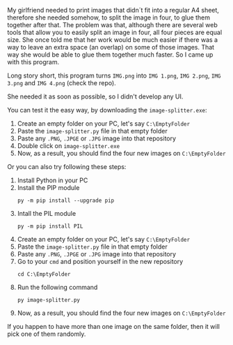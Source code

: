 My girlfriend needed to print images that didn´t fit into a regular A4 sheet, therefore she needed somehow, to split the image in four, to glue them together after that. The problem was that, although there are several web tools that allow you to easily split an image in four, all four pieces are equal size. She once told me that her work would be much easier if there was a way to leave an extra space (an overlap) on some of those images. That way she would be able to glue them together much faster. So I came up with this program.

Long story short, this program turns `IMG.png` into `IMG 1.png`, `IMG 2.png`, `IMG 3.png` and `IMG 4.png` (check the repo). 

She needed it as soon as possible, so I didn't develop any UI. 

You can test it the easy way, by downloading the `image-splitter.exe`:
1. Create an empty folder on your PC, let's say `C:\EmptyFolder`
2. Paste the `image-splitter.py` file in that empty folder
3. Paste any `.PNG`, `.JPGE` or `.JPG` image into that repository
4. Double click on `image-splitter.exe`
5. Now, as a result, you should find the four new images on `C:\EmptyFolder` 


Or you can also try following these steps:
1. Install Python in your PC
2. Install the PIP module
    ```
    py -m pip install --upgrade pip
    ```
3. Intall the PIL module
    ```
    py -m pip install PIL
    ```
4. Create an empty folder on your PC, let's say `C:\EmptyFolder`
5. Paste the `image-splitter.py` file in that empty folder
6. Paste any `.PNG`, `.JPGE` or `.JPG` image into that repository
7. Go to your `cmd` and position yourself in the new repository
    ```
    cd C:\EmptyFolder
    ```
8. Run the following command
    ```
    py image-splitter.py
    ```
9. Now, as a result, you should find the four new images on `C:\EmptyFolder` 


If you happen to have more than one image on the same folder, then it will pick one of them randomly.